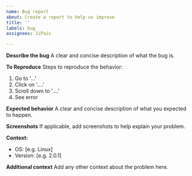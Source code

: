 ```yaml
---
name: Bug report
about: Create a report to help us improve
title: ''
labels: bug
assignees: JiPaix

---
```


**Describe the bug**
A clear and concise description of what the bug is.

**To Reproduce**
Steps to reproduce the behavior:
1. Go to '...'
2. Click on '....'
3. Scroll down to '....'
4. See error

**Expected behavior**
A clear and concise description of what you expected to happen.

**Screenshots**
If applicable, add screenshots to help explain your problem.

**Context:**
 - OS: [e.g. Linux]
 - Version: [e.g. 2.0.1]

**Additional context**
Add any other context about the problem here.
